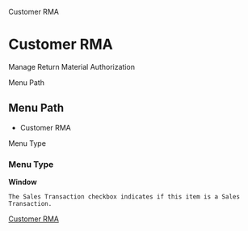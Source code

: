 
Customer RMA
# Customer RMA


Manage Return Material Authorization

Menu Path
## Menu Path



- Customer RMA

Menu Type
### Menu Type

**Window**

```
The Sales Transaction checkbox indicates if this item is a Sales Transaction.
```

[Customer RMA](../../window-customer-rma.md)